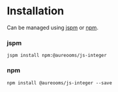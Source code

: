 # Installation
Can be managed using
[jspm](http://jspm.io)
or [npm](https://github.com/npm/npm).

### jspm
```terminal
jspm install npm:@aureooms/js-integer
```

### npm
```terminal
npm install @aureooms/js-integer --save
```
